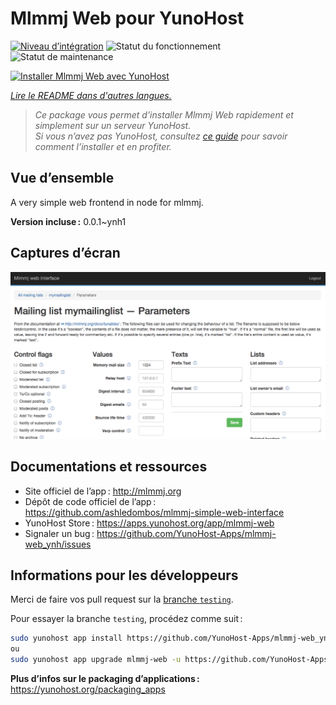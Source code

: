 <!--
Nota bene : ce README est automatiquement généré par <https://github.com/YunoHost/apps/tree/master/tools/readme_generator>
Il NE doit PAS être modifié à la main.
-->

# Mlmmj Web pour YunoHost

[![Niveau d’intégration](https://dash.yunohost.org/integration/mlmmj-web.svg)](https://ci-apps.yunohost.org/ci/apps/mlmmj-web/) ![Statut du fonctionnement](https://ci-apps.yunohost.org/ci/badges/mlmmj-web.status.svg) ![Statut de maintenance](https://ci-apps.yunohost.org/ci/badges/mlmmj-web.maintain.svg)

[![Installer Mlmmj Web avec YunoHost](https://install-app.yunohost.org/install-with-yunohost.svg)](https://install-app.yunohost.org/?app=mlmmj-web)

*[Lire le README dans d'autres langues.](./ALL_README.md)*

> *Ce package vous permet d’installer Mlmmj Web rapidement et simplement sur un serveur YunoHost.*  
> *Si vous n’avez pas YunoHost, consultez [ce guide](https://yunohost.org/install) pour savoir comment l’installer et en profiter.*

## Vue d’ensemble

A very simple web frontend in node for mlmmj.

**Version incluse :** 0.0.1~ynh1

## Captures d’écran

![Capture d’écran de Mlmmj Web](./doc/screenshots/screenshot.png)

## Documentations et ressources

- Site officiel de l’app : <http://mlmmj.org>
- Dépôt de code officiel de l’app : <https://github.com/ashledombos/mlmmj-simple-web-interface>
- YunoHost Store : <https://apps.yunohost.org/app/mlmmj-web>
- Signaler un bug : <https://github.com/YunoHost-Apps/mlmmj-web_ynh/issues>

## Informations pour les développeurs

Merci de faire vos pull request sur la [branche `testing`](https://github.com/YunoHost-Apps/mlmmj-web_ynh/tree/testing).

Pour essayer la branche `testing`, procédez comme suit :

```bash
sudo yunohost app install https://github.com/YunoHost-Apps/mlmmj-web_ynh/tree/testing --debug
ou
sudo yunohost app upgrade mlmmj-web -u https://github.com/YunoHost-Apps/mlmmj-web_ynh/tree/testing --debug
```

**Plus d’infos sur le packaging d’applications :** <https://yunohost.org/packaging_apps>

